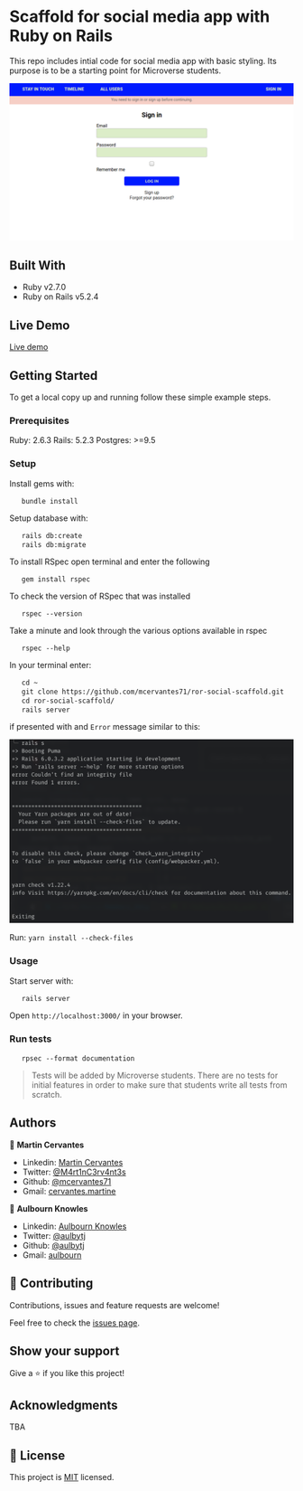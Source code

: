 # Scaffold for social media app with Ruby on Rails

This repo includes intial code for social media app with basic styling. Its purpose is to be a starting point for Microverse students.

![screenshot](./app/assets/images/Screenshot.png)

## Built With

- Ruby v2.7.0
- Ruby on Rails v5.2.4

## Live Demo

[Live demo](https://ror-social-media-project.herokuapp.com/)

## Getting Started

To get a local copy up and running follow these simple example steps.

### Prerequisites

Ruby: 2.6.3
Rails: 5.2.3
Postgres: >=9.5

### Setup

Install gems with:

```
   bundle install
```

Setup database with:

```
   rails db:create
   rails db:migrate
```

To install RSpec open terminal and enter the following

```
   gem install rspec
```

To check the version of RSpec that was installed

```
   rspec --version
```

Take a minute and look through the various options available in rspec

```
   rspec --help
```

In your terminal enter:

```
   cd ~
   git clone https://github.com/mcervantes71/ror-social-scaffold.git
   cd ror-social-scaffold/
   rails server
```

if presented with and `Error` message similar to this:

![image](./app/assets/images/error.png)

Run:
`yarn install --check-files`

### Usage

Start server with:

```
   rails server
```

Open `http://localhost:3000/` in your browser.

### Run tests

```
   rpsec --format documentation
```

> Tests will be added by Microverse students. There are no tests for initial features in order to make sure that students write all tests from scratch.

## Authors

👤 **Martin Cervantes**

- Linkedin: [Martin Cervantes](https://www.linkedin.com/in/cervantesmartin/)
- Twitter: [@M4rt1nC3rv4nt3s](https://twitter.com/M4rt1nC3rv4nt3s)
- Github: [@mcervantes71](https://github.com/mcervantes71)
- Gmail: [cervantes.martine](mailto:cervantes.martine@gmail.com)

👤 **Aulbourn Knowles**

- Linkedin: [Aulbourn Knowles](https://www.linkedin.com/in/aulbourn-knowles)
- Twitter: [@aulbytj](https://twitter.com/aulbytj)
- Github: [@aulbytj](https://github.com/aulbytj)
- Gmail: [aulbourn](mailto:aulbourn@gmail.com)

## 🤝 Contributing

Contributions, issues and feature requests are welcome!

Feel free to check the [issues page](https://github.com/mcervantes71/ror-social-scaffold/issues).

## Show your support

Give a ⭐️ if you like this project!

## Acknowledgments

TBA

## 📝 License

This project is [MIT](lic.url) licensed.

